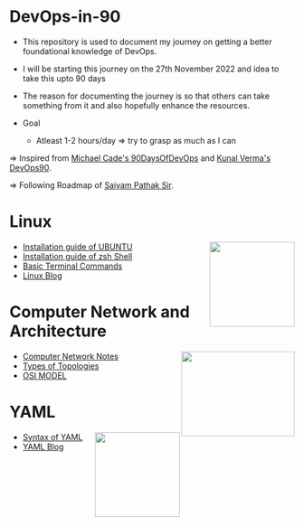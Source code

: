 # DevOps-in-90

- This repository is used to document my journey on getting a better foundational knowledge of DevOps.
- I will be starting this journey on the 27th November 2022 and idea to take this upto 90 days
- The reason for documenting the journey is so that others can take something from it and also hopefully enhance the resources.

- Goal
   - Atleast 1-2 hours/day => try to grasp as much as I can
   
 => Inspired from [Michael Cade's 90DaysOfDevOps](https://github.com/MichaelCade/90DaysOfDevOps) and [Kunal Verma's DevOps90](https://github.com/verma-kunal/DevOps-90).

 => Following Roadmap of [Saiyam Pathak Sir](https://www.youtube.com/watch?v=7l_n97Mt0ko&feature=youtu.be).
 
<h1> Linux </h1>

<img src = "https://user-images.githubusercontent.com/101946115/208364675-23c7f304-230d-4987-a0de-c13632159ddd.png" height = 150 width = 150 align = "right"/>


- [Installation guide of UBUNTU](https://github.com/ShivangShandilya/DevOps-in-90/blob/main/Linux/Installation%20Of%20Linux%20Terminal(%20Ubuntu).md)
- [Installation guide of zsh Shell](https://github.com/ShivangShandilya/DevOps-in-90/blob/main/Linux/Installation%20of%20zsh%20Shell.md)
- [Basic Terminal Commands](https://github.com/ShivangShandilya/DevOps-in-90/blob/main/Linux/Linux%20Terminal%20Commands.pdf)
- [Linux Blog](https://mydevopsjourney.hashnode.dev/linux-and-its-basic-terminal-commands)
 
 
<h1> Computer Network and Architecture </h1>

<img src = "https://user-images.githubusercontent.com/101946115/208457206-0f780a27-c3bb-422d-954d-3a4466d5fb22.png" height = 150 width = 200 align = "right" />

- [Computer Network Notes](https://github.com/ShivangShandilya/DevOps-in-90/blob/main/Computer%20Network%20and%20Architecture/Computer%20Network%20Notes.pdf)
- [Types of Topologies](https://github.com/ShivangShandilya/DevOps-in-90/blob/main/Computer%20Network%20and%20Architecture/Types%20of%20Topologies.md)
- [OSI MODEL](https://github.com/ShivangShandilya/DevOps-in-90/blob/main/Computer%20Network%20and%20Architecture/OSI%20MODEL.md)

<h1> YAML </h1>

<img src = "https://user-images.githubusercontent.com/101946115/209073426-be686ce2-19b4-4e5a-8a25-734f63ba3b9d.png" height = 150 width = 150 align = "right" />

- [Syntax of YAML](https://github.com/ShivangShandilya/DevOps-in-90/blob/main/YAML/Syntax.md)
- [YAML Blog](https://mydevopsjourney.hashnode.dev/yaml-what-is-it)


 
